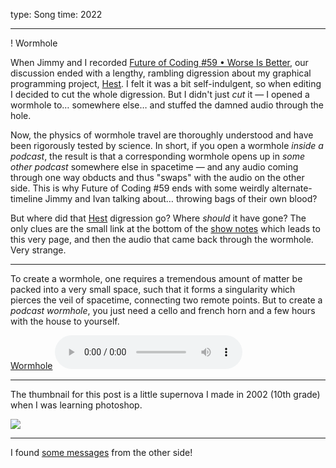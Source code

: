 type: Song
time: 2022

---

! Wormhole

When Jimmy and I recorded [Future of Coding #59 • Worse Is Better](https://futureofcoding.org/episodes/059), our discussion ended with a lengthy, rambling digression about my graphical programming project, [Hest](/hest). I felt it was a bit self-indulgent, so when editing I decided to cut the whole digression. But I didn't just *cut* it — I opened a wormhole to… somewhere else… and stuffed the damned audio through the hole.

Now, the physics of wormhole travel are thoroughly understood and have been rigorously tested by science. In short, if you open a wormhole *inside a podcast*, the result is that a corresponding wormhole opens up in *some other podcast* somewhere else in spacetime — and any audio coming through one way obducts and thus "swaps" with the audio on the other side. This is why Future of Coding #59 ends with some weirdly alternate-timeline Jimmy and Ivan talking about… throwing bags of their own blood?

But where did that [Hest](/hest) digression go? Where *should* it have gone? The only clues are the small link at the bottom of the [show notes](https://futureofcoding.org/episodes/059#links) which leads to this very page, and then the audio that came back through the wormhole. Very strange.

---

To create a wormhole, one requires a tremendous amount of matter be packed into a very small space, such that it forms a singularity which pierces the veil of spacetime, connecting two remote points. But to create a *podcast wormhole*, you just need a cello and french horn and a few hours with the house to yourself.

<p class="audio">
  <a download href="https://cdn.ivanish.ca/wormhole/wormhole.mp3">Wormhole</a>
  <audio src="https://cdn.ivanish.ca/wormhole/wormhole.mp3" controls preload="metadata"></audio>
</p>

---

The thumbnail for this post is a little supernova I made in 2002 (10th grade) when I was learning photoshop.

<div class="hero">
  <img src="https://cdn.ivanish.ca/wormhole/supernova.jpg">
</div>

---

I found [some messages](https://linen.futureofcoding.org/c/wormholes) from the other side!
